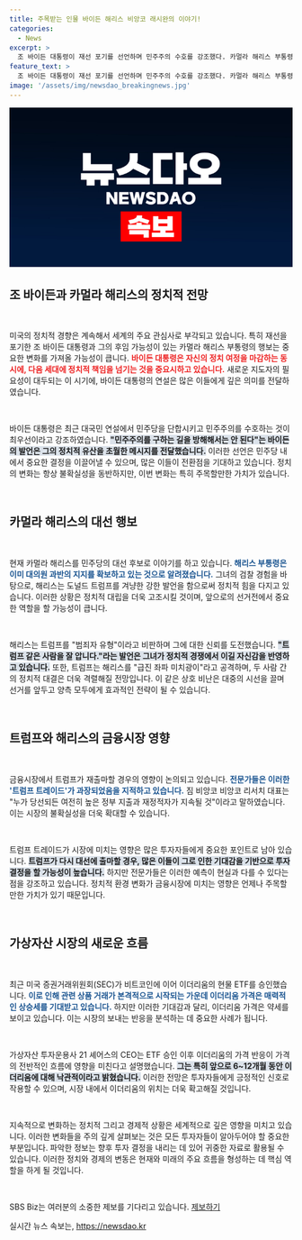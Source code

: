 ```yaml
---
title: 주목받는 인물 바이든 해리스 비앙코 래시완의 이야기!
categories:
  - News
excerpt: >
  조 바이든 대통령이 재선 포기를 선언하며 민주주의 수호를 강조했다. 카멀라 해리스 부통령이 대선 후보로 부상하며 트럼프와의 격돌이 예고된다. 이더리움 ETF 승인 소식에도 시세는 약세를 보이고 있으나, 향후 상승 기대감은 여전하다.
feature_text: >
  조 바이든 대통령이 재선 포기를 선언하며 민주주의 수호를 강조했다. 카멀라 해리스 부통령이 대선 후보로 부상하며 트럼프와의 격돌이 예고된다. 이더리움 ETF 승인 소식에도 시세는 약세를 보이고 있으나, 향후 상승 기대감은 여전하다.
image: '/assets/img/newsdao_breakingnews.jpg'
---
```


<p><img src="/assets/img/newsdao_breakingnews.jpg" alt="implanttips 속보" /></p>

<h2 data-ke-size="size26">조 바이든과 카멀라 해리스의 정치적 전망</h2>

<p data-ke-size="size16">&nbsp;</p>

<p>미국의 정치적 경향은 계속해서 세계의 주요 관심사로 부각되고 있습니다. 특히 재선을 포기한 조 바이든 대통령과 그의 후임 가능성이 있는 카멀라 해리스 부통령의 행보는 중요한 변화를 가져올 가능성이 큽니다. <b><span style="color: #ee2323;">바이든 대통령은 자신의 정치 여정을 마감하는 동시에, 다음 세대에 정치적 책임을 넘기는 것을 중요시하고 있습니다.</span></b> 새로운 지도자의 필요성이 대두되는 이 시기에, 바이든 대통령의 연설은 많은 이들에게 깊은 의미를 전달하였습니다. </p>

<p data-ke-size="size16">&nbsp;</p>

<p>바이든 대통령은 최근 대국민 연설에서 민주당을 단합시키고 민주주의를 수호하는 것이 최우선이라고 강조하였습니다. <b><span style="background-color: #21538527;">"민주주의를 구하는 길을 방해해서는 안 된다"는 바이든의 발언은 그의 정치적 유산을 초월한 메시지를 전달했습니다.</span></b> 이러한 선언은 민주당 내에서 중요한 결정을 이끌어낼 수 있으며, 많은 이들이 전환점을 기대하고 있습니다. 정치의 변화는 항상 불확실성을 동반하지만, 이번 변화는 특히 주목할만한 가치가 있습니다.</p>

<p data-ke-size="size16">&nbsp;</p>

<h2 data-ke-size="size26">카멀라 해리스의 대선 행보</h2>

<p data-ke-size="size16">&nbsp;</p>

<p>현재 카멀라 해리스를 민주당의 대선 후보로 이야기를 하고 있습니다. <b><span style="color: #1a5490;">해리스 부통령은 이미 대의원 과반의 지지를 확보하고 있는 것으로 알려졌습니다.</span></b> 그녀의 검찰 경험을 바탕으로, 해리스는 도널드 트럼프를 겨냥한 강한 발언을 함으로써 정치적 힘을 다지고 있습니다. 이러한 상황은 정치적 대립을 더욱 고조시킬 것이며, 앞으로의 선거전에서 중요한 역할을 할 가능성이 큽니다.</p>

<p data-ke-size="size16">&nbsp;</p>

<p>해리스는 트럼프를 "범죄자 유형"이라고 비판하며 그에 대한 신뢰를 도전했습니다. <b><span style="background-color: #21538527;">"트럼프 같은 사람을 잘 압니다."라는 발언은 그녀가 정치적 경쟁에서 이길 자신감을 반영하고 있습니다.</span></b> 또한, 트럼프는 해리스를 "급진 좌파 미치광이"라고 공격하며, 두 사람 간의 정치적 대결은 더욱 격렬해질 전망입니다. 이 같은 상호 비난은 대중의 시선을 끌며 선거를 앞두고 양측 모두에게 효과적인 전략이 될 수 있습니다.</p>

<p data-ke-size="size16">&nbsp;</p>

<h2 data-ke-size="size26">트럼프와 해리스의 금융시장 영향</h2>

<p data-ke-size="size16">&nbsp;</p>

<p>금융시장에서 트럼프가 재출마할 경우의 영향이 논의되고 있습니다. <b><span style="color: #1a5490;">전문가들은 이러한 '트럼프 트레이드'가 과장되었음을 지적하고 있습니다.</span></b> 짐 비앙코 비앙코 리서치 대표는 "누가 당선되든 여전히 높은 정부 지출과 재정적자가 지속될 것"이라고 말하였습니다. 이는 시장의 불확실성을 더욱 확대할 수 있습니다.</p>

<p data-ke-size="size16">&nbsp;</p>

<p>트럼프 트레이드가 시장에 미치는 영향은 많은 투자자들에게 중요한 포인트로 남아 있습니다. <b><span style="background-color: #21538527;">트럼프가 다시 대선에 출마할 경우, 많은 이들이 그로 인한 기대감을 기반으로 투자 결정을 할 가능성이 높습니다.</span></b> 하지만 전문가들은 이러한 예측이 현실과 다를 수 있다는 점을 강조하고 있습니다. 정치적 환경 변화가 금융시장에 미치는 영향은 언제나 주목할 만한 가치가 있기 때문입니다.</p>

<p data-ke-size="size16">&nbsp;</p>

<h2 data-ke-size="size26">가상자산 시장의 새로운 흐름</h2>

<p data-ke-size="size16">&nbsp;</p>

<p>최근 미국 증권거래위원회(SEC)가 비트코인에 이어 이더리움의 현물 ETF를 승인했습니다. <b><span style="color: #1a5490;">이로 인해 관련 상품 거래가 본격적으로 시작되는 가운데 이더리움 가격은 매력적인 상승세를 기대받고 있습니다.</span></b> 하지만 이러한 기대감과 달리, 이더리움 가격은 약세를 보이고 있습니다. 이는 시장의 보내는 반응을 분석하는 데 중요한 사례가 됩니다.</p>

<p data-ke-size="size16">&nbsp;</p>

<p>가상자산 투자운용사 21 셰어스의 CEO는 ETF 승인 이후 이더리움의 가격 반응이 가격의 전반적인 흐름에 영향을 미친다고 설명했습니다. <b><span style="background-color: #21538527;">그는 특히 앞으로 6~12개월 동안 이더리움에 대해 낙관적이라고 밝혔습니다.</span></b> 이러한 전망은 투자자들에게 긍정적인 신호로 작용할 수 있으며, 시장 내에서 이더리움의 위치는 더욱 확고해질 것입니다.</p>

<p data-ke-size="size16">&nbsp;</p>

<p>지속적으로 변화하는 정치적 그리고 경제적 상황은 세계적으로 깊은 영향을 미치고 있습니다. 이러한 변화들을 주의 깊게 살펴보는 것은 모든 투자자들이 알아두어야 할 중요한 부분입니다. 파악한 정보는 향후 투자 결정을 내리는 데 있어 귀중한 자료로 활용될 수 있습니다. 이러한 정치와 경제의 변동은 현재와 미래의 주요 흐름을 형성하는 데 핵심 역할을 하게 될 것입니다. </p>

<p data-ke-size="size16">&nbsp;</p>

<p>SBS Biz는 여러분의 소중한 제보를 기다리고 있습니다. <a href="https://url.kr/9pghjn">제보하기</a></p>
실시간 뉴스 속보는, <a href="https://newsdao.kr" rel="dofollow">https://newsdao.kr</a>



